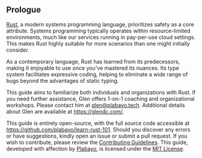 ## Prologue

[Rust][rust], a modern systems programming language, prioritizes safety as a core attribute. Systems programming typically operates within resource-limited environments, much like our services running in pay-per-use cloud settings. This makes Rust highly suitable for more scenarios than one might initially consider.

As a contemporary language, Rust has learned from its predecessors, making it enjoyable to use once you've mastered its nuances. Its type system facilitates expressive coding, helping to eliminate a wide range of bugs beyond the advantages of static typing.

This guide aims to familiarize both individuals and organizations with Rust. If you need further assistance, Glen offers 1-on-1 coaching and organizational workshops. Please contact him at [glen@plabayo.tech](mailto:glen@plabayo.tech). Additional details about Glen are available at <https://glendc.com/>.

This guide is entirely open-source, with the full source code accessible at <https://github.com/plabayo/learn-rust-101>. Should you discover any errors or have suggestions, kindly open an issue or submit a pull request. If you wish to contribute, please review the [Contributing Guidelines](https://github.com/plabayo/learn-rust-101/blob/main/CONTRIBUTING.md). This guide, developed with affection by [Plabayo](https://plabayo.tech/), is licensed under the [MIT License](https://github.com/plabayo/learn-rust-101/blob/main/LICENSE).

[rust]: https://www.rust-lang.org/
